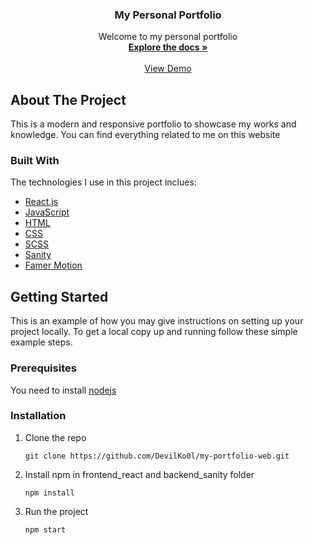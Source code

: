 <div align="center"> 

  <h3 align="center">My Personal Portfolio</h3>

  <p align="center">
    Welcome to my personal portfolio
    <br />
    <a href="#"><strong>Explore the docs »</strong></a>
    <br />
    <br />
    <a href="https://nathancao.vercel.app">View Demo</a>   
    
  </p>
</div>

<!-- ABOUT THE PROJECT -->
## About The Project
This is a modern and responsive portfolio to showcase my works and knowledge. You can find everything related to me on this website

### Built With
The technologies I use in this project inclues:
* [React.js](https://reactjs.org/)
* [JavaScript](https://developer.mozilla.org/en-US/docs/Web/JavaScript)
* [HTML](https://developer.mozilla.org/en-US/docs/Web/HTML)
* [CSS](https://developer.mozilla.org/en-US/docs/Web/CSS)
* [SCSS](https://sass-lang.com/)
* [Sanity](https://www.sanity.io/)
* [Famer Motion](https://www.framer.com/motion/)

<!-- GETTING STARTED -->
## Getting Started
This is an example of how you may give instructions on setting up your project locally. To get a local copy up and running follow these simple example steps.

### Prerequisites
You need to install [nodejs](https://nodejs.org/en/)

### Installation

1. Clone the repo
   ```
   git clone https://github.com/DevilKo0l/my-portfolio-web.git
   ```
2. Install npm in frontend_react and backend_sanity folder
   ```
   npm install
   ```
3. Run the project
   ```
   npm start
   ```
